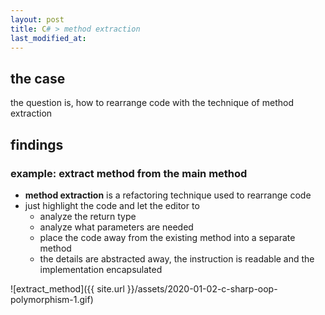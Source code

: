 ```yaml
---
layout: post
title: C# > method extraction
last_modified_at: 
---
```

## the case	
the question is, how to rearrange code with the technique of method extraction

## findings
### example: extract method from the main method
* **method extraction** is a refactoring technique used to rearrange code
* just highlight the code and let the editor to
    * analyze the return type
    * analyze what parameters are needed
    * place the code away from the existing method into a separate method
    * the details are abstracted away, the instruction is readable and the implementation encapsulated

![extract_method]({{ site.url }}/assets/2020-01-02-c-sharp-oop-polymorphism-1.gif) 